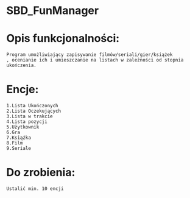 # SBD_FunManager

# Opis funkcjonalności:
	Program umożliwiający zapisywanie filmów/seriali/gier/książek
	, ocenianie ich i umieszczanie na listach w zależności od stopnia
	ukończenia.

# Encje:
	1.Lista Ukończonych
	2.Lista Oczekujących
	3.Lista w trakcie
	4.Lista pozycji
	5.Użytkownik
	6.Gra
	7.Książka
	8.Film
	9.Seriale
  
# Do zrobienia:
	Ustalić min. 10 encji
